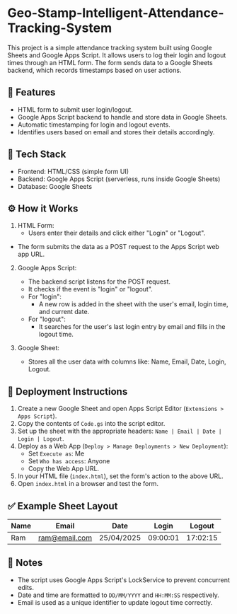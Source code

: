 # Geo-Stamp-Intelligent-Attendance-Tracking-System

This project is a simple attendance tracking system built using Google Sheets and Google Apps Script. It allows users to log their login and logout times through an HTML form. The form sends data to a Google Sheets backend, which records timestamps based on user actions.

## 📌 Features
- HTML form to submit user login/logout.
- Google Apps Script backend to handle and store data in Google Sheets.
- Automatic timestamping for login and logout events.
- Identifies users based on email and stores their details accordingly.

## 🧩 Tech Stack

- Frontend: HTML/CSS (simple form UI)
- Backend: Google Apps Script (serverless, runs inside Google Sheets)
- Database: Google Sheets


## ⚙️ How it Works

1. HTML Form:
   - Users enter their details and click either "Login" or "Logout".
  - The form submits the data as a POST request to the Apps Script web app URL.

2. Google Apps Script:
   - The backend script listens for the POST request.
   - It checks if the event is "login" or "logout".
   - For "login":
     - A new row is added in the sheet with the user's email, login time, and current date.
   - For "logout":
     - It searches for the user's last login entry by email and fills in the logout time.

3. Google Sheet:
   - Stores all the user data with columns like: Name, Email, Date, Login, Logout.

## 🚀 Deployment Instructions

1. Create a new Google Sheet and open Apps Script Editor (`Extensions > Apps Script`).
2. Copy the contents of `Code.gs` into the script editor.
3. Set up the sheet with the appropriate headers: `Name | Email | Date | Login | Logout`.
4. Deploy as a Web App (`Deploy > Manage Deployments > New Deployment`):
   - Set `Execute as`: Me
   - Set `Who has access`: Anyone
   - Copy the Web App URL.
5. In your HTML file (`index.html`), set the form's action to the above URL.
6. Open `index.html` in a browser and test the form.

## ✅ Example Sheet Layout

| Name     | Email           | Date       | Login   | Logout  |
|----------|-----------------|------------|---------|---------|
| Ram      | ram@email.com   | 25/04/2025 | 09:00:01| 17:02:15|

## 🧠 Notes

- The script uses Google Apps Script's LockService to prevent concurrent edits.
- Date and time are formatted to `DD/MM/YYYY` and `HH:MM:SS` respectively.
- Email is used as a unique identifier to update logout time correctly.




